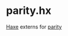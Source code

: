 # parity.hx
[Haxe](https://haxe.org) externs for [parity](https://www.npmjs.com/package/@parity/parity.js)
